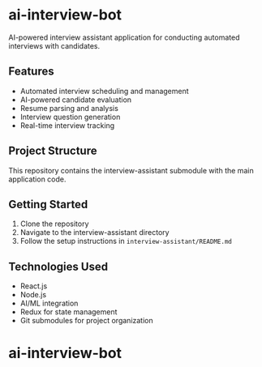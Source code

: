 # ai-interview-bot

AI-powered interview assistant application for conducting automated interviews with candidates.

## Features

- Automated interview scheduling and management
- AI-powered candidate evaluation
- Resume parsing and analysis
- Interview question generation
- Real-time interview tracking

## Project Structure

This repository contains the interview-assistant submodule with the main application code.

## Getting Started

1. Clone the repository
2. Navigate to the interview-assistant directory
3. Follow the setup instructions in `interview-assistant/README.md`

## Technologies Used

- React.js
- Node.js
- AI/ML integration
- Redux for state management
- Git submodules for project organization
# ai-interview-bot
